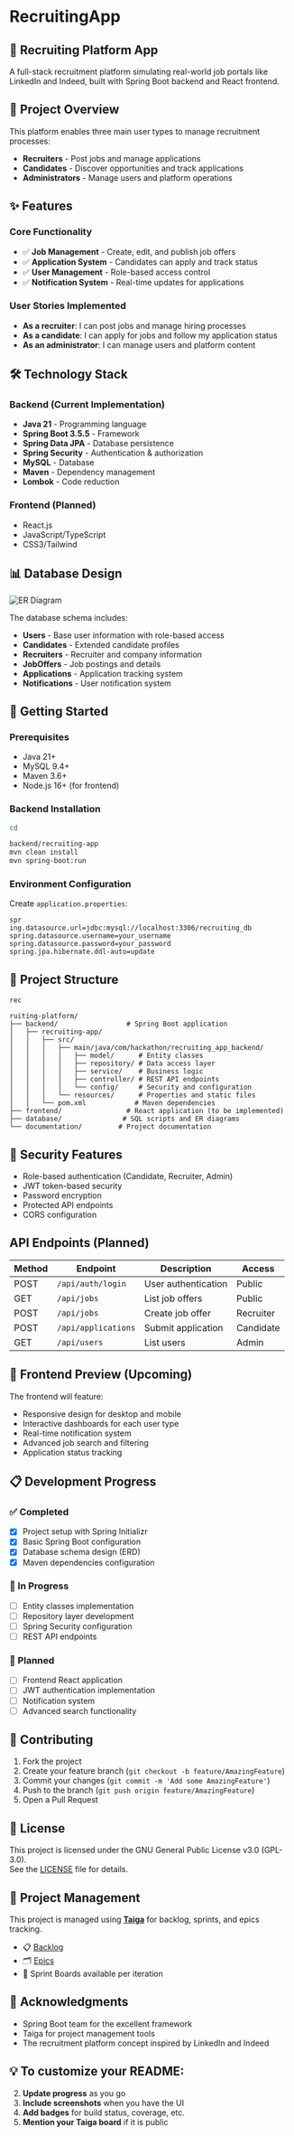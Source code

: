 # RecruitingApp

## 🚀 Recruiting Platform App

A full-stack recruitment platform simulating real-world job portals like LinkedIn and Indeed, built with Spring Boot
backend and React frontend.

## 🎯 Project Overview

This platform enables three main user types to manage recruitment processes:

- **Recruiters** - Post jobs and manage applications
- **Candidates** - Discover opportunities and track applications
- **Administrators** - Manage users and platform operations

## ✨ Features

### Core Functionality

- ✅ **Job Management** - Create, edit, and publish job offers
- ✅ **Application System** - Candidates can apply and track status
- ✅ **User Management** - Role-based access control
- ✅ **Notification System** - Real-time updates for applications

### User Stories Implemented

- **As a recruiter**: I can post jobs and manage hiring processes
- **As a candidate**: I can apply for jobs and follow my application status
- **As an administrator**: I can manage users and platform content

## 🛠️ Technology Stack

### Backend (Current Implementation)

- **Java 21** - Programming language
- **Spring Boot 3.5.5** - Framework
- **Spring Data JPA** - Database persistence
- **Spring Security** - Authentication & authorization
- **MySQL** - Database
- **Maven** - Dependency management
- **Lombok** - Code reduction

### Frontend (Planned)

- React.js
- JavaScript/TypeScript
- CSS3/Tailwind

## 📊 Database Design

![ER Diagram](src/main/resources/static/images/erd-diagram.png)

The database schema includes:

- **Users** - Base user information with role-based access
- **Candidates** - Extended candidate profiles
- **Recruiters** - Recruiter and company information
- **JobOffers** - Job postings and details
- **Applications** - Application tracking system
- **Notifications** - User notification system

## 🚀 Getting Started

### Prerequisites

- Java 21+
- MySQL 9.4+
- Maven 3.6+
- Node.js 16+ (for frontend)

### Backend Installation

```bash
cd 

backend/recruiting-app
mvn clean install
mvn spring-boot:run
```

### Environment Configuration

Create `application.properties`:

```properties
spr
ing.datasource.url=jdbc:mysql://localhost:3306/recruiting_db
spring.datasource.username=your_username
spring.datasource.password=your_password
spring.jpa.hibernate.ddl-auto=update
```

## 📁 Project Structure

```
rec

ruiting-platform/
├── backend/                 # Spring Boot application
│   ├── recruiting-app/
│   │   ├── src/
│   │   │   ├── main/java/com/hackathon/recruiting_app_backend/
│   │   │   │   ├── model/      # Entity classes
│   │   │   │   ├── repository/ # Data access layer
│   │   │   │   ├── service/    # Business logic
│   │   │   │   ├── controller/ # REST API endpoints
│   │   │   │   └── config/     # Security and configuration
│   │   │   └── resources/      # Properties and static files
│   │   └── pom.xml            # Maven dependencies
├── frontend/                # React application (to be implemented)
├── database/               # SQL scripts and ER diagrams
└── documentation/         # Project documentation
```

## 🔐 Security Features

- Role-based authentication (Candidate, Recruiter, Admin)
- JWT token-based security
- Password encryption
- Protected API endpoints
- CORS configuration

## API Endpoints (Planned)

| Method | Endpoint            | Description         | Access    |
|--------|---------------------|---------------------|-----------|
| POST   | `/api/auth/login`   | User authentication | Public    |
| GET    | `/api/jobs`         | List job offers     | Public    |
| POST   | `/api/jobs`         | Create job offer    | Recruiter |
| POST   | `/api/applications` | Submit application  | Candidate |
| GET    | `/api/users`        | List users          | Admin     |

## 🎨 Frontend Preview (Upcoming)

The frontend will feature:

- Responsive design for desktop and mobile
- Interactive dashboards for each user type
- Real-time notification system
- Advanced job search and filtering
- Application status tracking

## 📋 Development Progress

### ✅ Completed

- [x] Project setup with Spring Initializr
- [x] Basic Spring Boot configuration
- [x] Database schema design (ERD)
- [x] Maven dependencies configuration

### 🚧 In Progress

- [ ] Entity classes implementation
- [ ] Repository layer development
- [ ] Spring Security configuration
- [ ] REST API endpoints

### 📅 Planned

- [ ] Frontend React application
- [ ] JWT authentication implementation
- [ ] Notification system
- [ ] Advanced search functionality

## 🤝 Contributing

1. Fork the project
2. Create your feature branch (`git checkout -b feature/AmazingFeature`)
3. Commit your changes (`git commit -m 'Add some AmazingFeature'`)
4. Push to the branch (`git push origin feature/AmazingFeature`)
5. Open a Pull Request

## 📄 License

This project is licensed under the GNU General Public License v3.0 (GPL-3.0).  
See the [LICENSE](LICENSE) file for details.

## 📌 Project Management

This project is managed using **[Taiga](https://www.taiga.io/)** for backlog, sprints, and epics tracking.

- 📋 [Backlog](https://tree.taiga.io/project/martinbergagno-recruitingapp/backlog)
- 🗂️ [Epics](https://tree.taiga.io/project/martinbergagno-recruitingapp/epics)
- 🏃 Sprint Boards available per iteration

## 🙏 Acknowledgments

- Spring Boot team for the excellent framework
- Taiga for project management tools
- The recruitment platform concept inspired by LinkedIn and Indeed

## 💡 To customize your README:

2. **Update progress** as you go
3. **Include screenshots** when you have the UI
4. **Add badges** for build status, coverage, etc.
5. **Mention your Taiga board** if it is public
